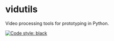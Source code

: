 # vidutils
Video processing tools for prototyping in Python.

[![Code style: black](https://img.shields.io/badge/code%20style-black-000000.svg)](https://github.com/psf/black)
